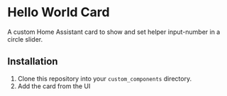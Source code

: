 # Hello World Card

A custom Home Assistant card to show and set helper input-number in a circle slider.

## Installation

1. Clone this repository into your `custom_components` directory.
2. Add the card from the UI